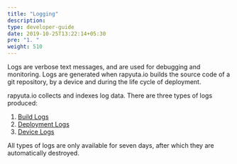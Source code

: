 ```yaml
---
title: "Logging"
description:
type: developer-guide
date: 2019-10-25T13:22:14+05:30
pre: "1. "
weight: 510
---
```

Logs are verbose text messages, and are used for debugging and monitoring.
Logs are generated when rapyuta.io builds the source code of a git repository,
by a device and during the life cycle of deployment.

rapyuta.io collects and indexes log data. There are three types of logs produced:

1. [Build Logs](./build-logs/)
2. [Deployment Logs](./deployment-logs/)
3. [Device Logs](./device-logs/)

All types of logs are only available for seven days, after which they are
automatically destroyed.